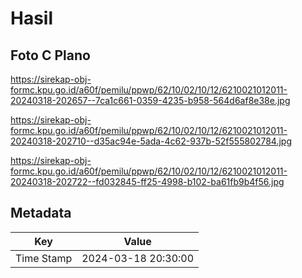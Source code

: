 # Hasil

## Foto C Plano

https://sirekap-obj-formc.kpu.go.id/a60f/pemilu/ppwp/62/10/02/10/12/6210021012011-20240318-202657--7ca1c661-0359-4235-b958-564d6af8e38e.jpg

https://sirekap-obj-formc.kpu.go.id/a60f/pemilu/ppwp/62/10/02/10/12/6210021012011-20240318-202710--d35ac94e-5ada-4c62-937b-52f555802784.jpg

https://sirekap-obj-formc.kpu.go.id/a60f/pemilu/ppwp/62/10/02/10/12/6210021012011-20240318-202722--fd032845-ff25-4998-b102-ba61fb9b4f56.jpg


## Metadata

| Key        | Value               |
| ---------- | ------------------- |
| Time Stamp | 2024-03-18 20:30:00 |



